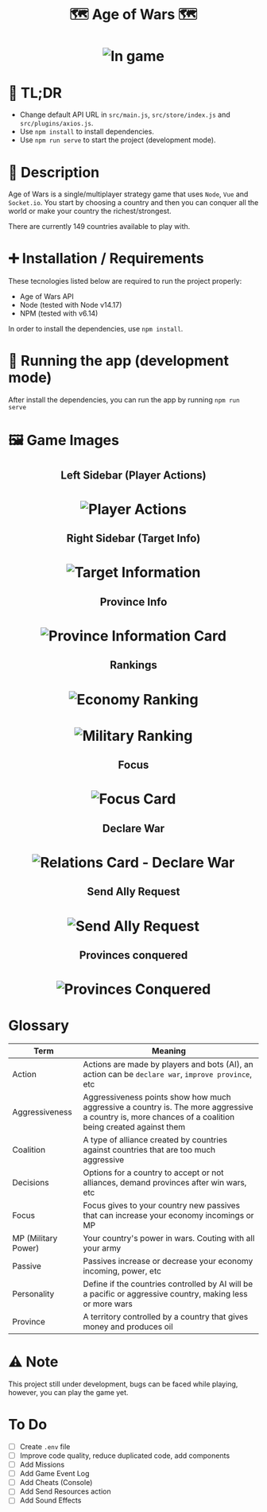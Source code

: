 <h1 align="center"> 
	🗺️ Age of Wars 🗺️
</h1>

<h1 align="center">
  <img alt="In game" src="https://raw.githubusercontent.com/deyvidholz/age-of-wars-frontend/main/screenshots/declaring-war.png?raw=true" />
</h1>

# 📝 TL;DR

- Change default API URL in `src/main.js`, `src/store/index.js` and `src/plugins/axios.js`.
- Use `npm install` to install dependencies.
- Use `npm run serve` to start the project (development mode).

# 📜 Description

Age of Wars is a single/multiplayer strategy game that uses `Node`, `Vue` and `Socket.io`.
You start by choosing a country and then you can conquer all the world or make your country
the richest/strongest.

There are currently 149 countries available to play with.

# ➕ Installation / Requirements

These tecnologies listed below are required to run the project properly:

- Age of Wars API
- Node (tested with Node v14.17)
- NPM (tested with v6.14)

In order to install the dependencies, use `npm install`.

# 🚀 Running the app (development mode)

After install the dependencies, you can run the app by running `npm run serve`

# 🖼️ Game Images

<h2 align="center"> 
	Left Sidebar (Player Actions)
</h2>

<h1 align="center">
  <img alt="Player Actions" src="https://github.com/deyvidholz/age-of-wars-frontend/blob/main/screenshots/left-sidebar.png?raw=true" />
</h1>

<h2 align="center"> 
	Right Sidebar (Target Info)
</h2>

<h1 align="center">
  <img alt="Target Information" src="https://github.com/deyvidholz/age-of-wars-frontend/blob/main/screenshots/right-sidebar.png?raw=true" />
</h1>

<h2 align="center"> 
	Province Info
</h2>

<h1 align="center">
  <img alt="Province Information Card" src="https://github.com/deyvidholz/age-of-wars-frontend/blob/main/screenshots/province-info.png?raw=true" />
</h1>

<h2 align="center"> 
	Rankings
</h2>

<h1 align="center">
  <img alt="Economy Ranking" src="https://github.com/deyvidholz/age-of-wars-frontend/blob/main/screenshots/economy-ranking.png?raw=true" />
</h1>

<h1 align="center">
  <img alt="Military Ranking" src="https://github.com/deyvidholz/age-of-wars-frontend/blob/main/screenshots/military-ranking.png?raw=true" />
</h1>

<h2 align="center"> 
	Focus
</h2>

<h1 align="center">
  <img alt="Focus Card" src="https://github.com/deyvidholz/age-of-wars-frontend/blob/main/screenshots/focus.png?raw=true" />
</h1>

<h2 align="center"> 
	Declare War
</h2>

<h1 align="center">
  <img alt="Relations Card - Declare War" src="https://github.com/deyvidholz/age-of-wars-frontend/blob/main/screenshots/declaring-war.png?raw=true" />
</h1>

<h2 align="center"> 
	Send Ally Request
</h2>

<h1 align="center">
  <img alt="Send Ally Request" src="https://github.com/deyvidholz/age-of-wars-frontend/blob/main/screenshots/sending-ally-request.png?raw=true" />
</h1>

<h2 align="center"> 
	Provinces conquered
</h2>

<h1 align="center">
  <img alt="Provinces Conquered" src="https://github.com/deyvidholz/age-of-wars-frontend/blob/main/screenshots/provinces-conquered.jpeg?raw=true" />
</h1>

# Glossary

| Term                | Meaning                                                                                                                                               |
| ------------------- | ----------------------------------------------------------------------------------------------------------------------------------------------------- |
| Action              | Actions are made by players and bots (AI), an action can be `declare war`, `improve province`, etc                                                    |
| Aggressiveness      | Aggressiveness points show how much aggressive a country is. The more aggressive a country is, more chances of a coalition being created against them |
| Coalition           | A type of alliance created by countries against countries that are too much aggressive                                                                |
| Decisions           | Options for a country to accept or not alliances, demand provinces after win wars, etc                                                                |
| Focus               | Focus gives to your country new passives that can increase your economy incomings or MP                                                               |
| MP (Military Power) | Your country's power in wars. Couting with all your army                                                                                              |
| Passive             | Passives increase or decrease your economy incoming, power, etc                                                                                       |
| Personality         | Define if the countries controlled by AI will be a pacific or aggressive country, making less or more wars                                            |
| Province            | A territory controlled by a country that gives money and produces oil                                                                                 |

# ⚠️ Note

This project still under development, bugs can be faced while playing, however, you can play the game yet.

# To Do

- [ ] Create `.env` file
- [ ] Improve code quality, reduce duplicated code, add components
- [ ] Add Missions
- [ ] Add Game Event Log
- [ ] Add Cheats (Console)
- [ ] Add Send Resources action
- [ ] Add Sound Effects
